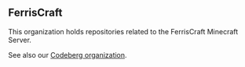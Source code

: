 ## FerrisCraft
This organization holds repositories related to the FerrisCraft Minecraft Server.

See also our [Codeberg organization](https://codeberg.org/FerrisCraft).
